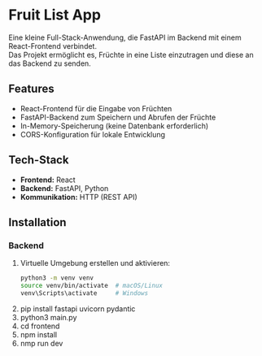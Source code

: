 # Fruit List App

Eine kleine Full-Stack-Anwendung, die FastAPI im Backend mit einem React-Frontend verbindet.  
Das Projekt ermöglicht es, Früchte in eine Liste einzutragen und diese an das Backend zu senden.

## Features

- React-Frontend für die Eingabe von Früchten
- FastAPI-Backend zum Speichern und Abrufen der Früchte
- In-Memory-Speicherung (keine Datenbank erforderlich)
- CORS-Konfiguration für lokale Entwicklung

## Tech-Stack

- **Frontend:** React
- **Backend:** FastAPI, Python
- **Kommunikation:** HTTP (REST API)

  
## Installation

### Backend

1. Virtuelle Umgebung erstellen und aktivieren:
   ```bash
   python3 -m venv venv
   source venv/bin/activate  # macOS/Linux
   venv\Scripts\activate     # Windows

2. pip install fastapi uvicorn pydantic
3. python3 main.py
4. cd frontend
5. npm install
6. nmp run dev
